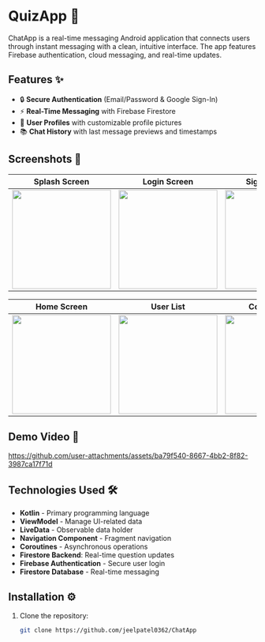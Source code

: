 # QuizApp 🧠

ChatApp is a real-time messaging Android application that connects users through instant messaging with a clean, intuitive interface. The app features Firebase authentication, cloud messaging, and real-time updates.

## Features ✨
- 🔒 **Secure Authentication** (Email/Password & Google Sign-In)
- ⚡ **Real-Time Messaging** with Firebase Firestore
- 👤 **User Profiles** with customizable profile pictures
- 📚 **Chat History** with last message previews and timestamps

## Screenshots 📸
| Splash Screen | Login Screen | SignUp Screen | Forget Password Screen | SignIn With Google |
|---------------|-------------|------------|------|---------|
| <img src="https://github.com/user-attachments/assets/3a5d2acf-6d7c-4639-8cc8-3d2f365f6565" width="200"> | <img src="https://github.com/user-attachments/assets/1323ab35-8424-4fe9-98c1-217e25cabc53" width="200"> | <img src="https://github.com/user-attachments/assets/e91da5ab-a2d8-4c09-a758-197a9539434b" width="200"> | <img src="https://github.com/user-attachments/assets/c138fe29-ef99-47c2-9435-2173dd6f09eb" width="200"> | <img src="https://github.com/user-attachments/assets/d781ae2a-00d2-403e-a085-59da06493c78" width="200"> |

| Home Screen | User List | Conversation | Profile | More |
|---------------|-------------|------------|------|---------|
| <img src="https://github.com/user-attachments/assets/ff66b6c1-9e6c-4edb-a260-f6db98214b4e" width="200"> | <img src="https://github.com/user-attachments/assets/405b33aa-ebbe-411b-b556-cf0d5b9e7b85" width="200"> | <img src="https://github.com/user-attachments/assets/809c4614-26d7-485f-a30e-c4ef1a0169a3" width="200"> | <img src="https://github.com/user-attachments/assets/a5dcba71-167f-402a-9d03-2439659425be" width="200"> | <img src="https://github.com/user-attachments/assets/5eac0ea9-4cac-4ccc-92a2-ae0b684c4339" width="200"> |

## Demo Video 🎥

https://github.com/user-attachments/assets/ba79f540-8667-4bb2-8f82-3987ca17f71d

## Technologies Used 🛠️
- **Kotlin** - Primary programming language  
- **ViewModel** - Manage UI-related data  
- **LiveData** - Observable data holder  
- **Navigation Component** - Fragment navigation  
- **Coroutines** - Asynchronous operations
- **Firestore Backend**: Real-time question updates
- **Firebase Authentication** - Secure user login
- **Firestore Database** - Real-time messaging

## Installation ⚙️
1. Clone the repository:
   ```bash
   git clone https://github.com/jeelpatel0362/ChatApp
